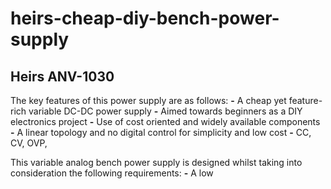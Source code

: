 # heirs-cheap-diy-bench-power-supply

## Heirs ANV-1030
The key features of this power supply are as follows:
**-** A cheap yet feature-rich variable DC-DC power supply
**-** Aimed towards beginners as a DIY electronics project
**-** Use of cost oriented and widely available components
**-** A linear topology and no digital control for simplicity and low cost
**-** CC, CV, OVP, 



This variable analog bench power supply is designed whilst taking into consideration the following requirements:
**-** A low
